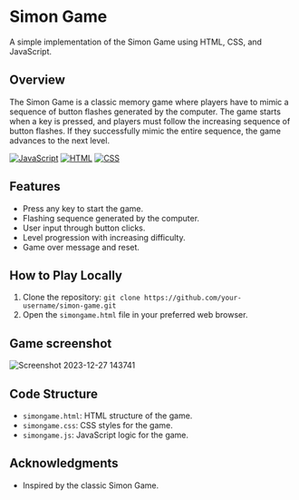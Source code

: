 # Simon Game

A simple implementation of the Simon Game using HTML, CSS, and JavaScript.

## Overview

The Simon Game is a classic memory game where players have to mimic a sequence of button flashes generated by the computer. The game starts when a key is pressed, and players must follow the increasing sequence of button flashes. If they successfully mimic the entire sequence, the game advances to the next level.

[![JavaScript](https://img.shields.io/badge/JavaScript-ES6-yellow?logo=javascript&style=flat-square)](https://www.javascript.com/)
[![HTML](https://img.shields.io/badge/HTML-5-blue?logo=html5&style=flat-square)](https://developer.mozilla.org/en-US/docs/Web/HTML)
[![CSS](https://img.shields.io/badge/CSS-3-blueviolet?logo=css3&style=flat-square)](https://developer.mozilla.org/en-US/docs/Web/CSS)

## Features

- Press any key to start the game.
- Flashing sequence generated by the computer.
- User input through button clicks.
- Level progression with increasing difficulty.
- Game over message and reset.

## How to Play Locally

1. Clone the repository: `git clone https://github.com/your-username/simon-game.git`
2. Open the `simongame.html` file in your preferred web browser.
   
## Game screenshot
![Screenshot 2023-12-27 143741](https://github.com/vinods-coding/simon_game/assets/154896822/068b6f09-f06b-40c9-8f75-22abb133cf49)

## Code Structure

- `simongame.html`: HTML structure of the game.
- `simongame.css`: CSS styles for the game.
- `simongame.js`: JavaScript logic for the game.

## Acknowledgments

- Inspired by the classic Simon Game.

